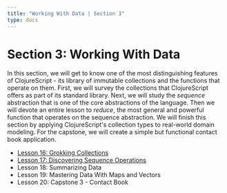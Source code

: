 ```yaml
---
title: "Working With Data | Section 3"
type: docs
---
```


# Section 3: Working With Data

In this section, we will get to know one of the most distinguishing features of ClojureScript - its
library of immutable collections and the functions that operate on them. First, we will survey
the collections that ClojureScript offers as part of its standard library. Next, we will study the
_sequence_ abstraction that is one of the core abstractions of the language. Then we will devote an
entire lesson to _reduce_, the most general and powerful function that operates on the sequence
abstraction. We will finish this section by applying ClojureScript's collection types to real-world
domain modeling. For the capstone, we will create a simple but functional contact book application.

- [Lesson 16: Grokking Collections](/section-3/lesson-16-grokking-collections/)
- [Lesson 17: Discovering Sequence Operations](/section-3/lesson-17-discovering-sequence-operations/)
- Lesson 18: Summarizing Data
- Lesson 19: Mastering Data With Maps and Vectors
- Lesson 20: Capstone 3 - Contact Book
